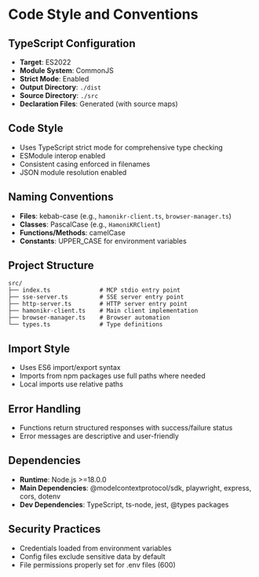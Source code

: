 # Code Style and Conventions

## TypeScript Configuration
- **Target**: ES2022
- **Module System**: CommonJS
- **Strict Mode**: Enabled
- **Output Directory**: `./dist`
- **Source Directory**: `./src`
- **Declaration Files**: Generated (with source maps)

## Code Style
- Uses TypeScript strict mode for comprehensive type checking
- ESModule interop enabled
- Consistent casing enforced in filenames
- JSON module resolution enabled

## Naming Conventions
- **Files**: kebab-case (e.g., `hamonikr-client.ts`, `browser-manager.ts`)
- **Classes**: PascalCase (e.g., `HamoniKRClient`)
- **Functions/Methods**: camelCase
- **Constants**: UPPER_CASE for environment variables

## Project Structure
```
src/
├── index.ts              # MCP stdio entry point
├── sse-server.ts         # SSE server entry point  
├── http-server.ts        # HTTP server entry point
├── hamonikr-client.ts    # Main client implementation
├── browser-manager.ts    # Browser automation
└── types.ts              # Type definitions
```

## Import Style
- Uses ES6 import/export syntax
- Imports from npm packages use full paths where needed
- Local imports use relative paths

## Error Handling
- Functions return structured responses with success/failure status
- Error messages are descriptive and user-friendly

## Dependencies
- **Runtime**: Node.js >=18.0.0
- **Main Dependencies**: @modelcontextprotocol/sdk, playwright, express, cors, dotenv
- **Dev Dependencies**: TypeScript, ts-node, jest, @types packages

## Security Practices
- Credentials loaded from environment variables
- Config files exclude sensitive data by default
- File permissions properly set for .env files (600)